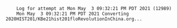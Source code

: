         Log for attempt at Mon May  3 09:32:21 PM PDT 2021 (12989)
        Mon May  3 09:32:21 PM PDT 2021 Converting 2020HIST201/KBe21hist201floRevolutionInChina.org...
